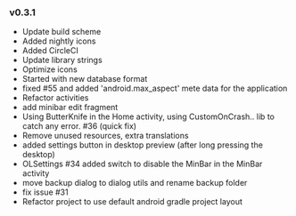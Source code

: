 ### v0.3.1
* Update build scheme
* Added nightly icons
* Added CircleCI
* Update library strings
* Optimize icons
* Started with new database format
* fixed #55 and added 'android.max_aspect' mete data for the application
* Refactor activities
* add minibar edit fragment
* Using ButterKnife in the Home activity, using CustomOnCrash.. lib to catch any error. #36 (quick fix)
* Remove unused resources, extra translations
* added settings button in desktop preview (after long pressing the desktop) 
* OLSettings #34 added switch to disable the MinBar in the MinBar activity
* move backup dialog to dialog utils and rename backup folder
* fix issue #31
* Refactor project to use default android gradle project layout
